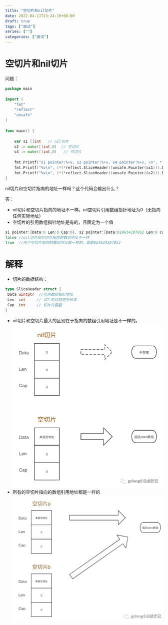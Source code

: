 ```yaml
---
title: "空切片和nil切片"
date: 2022-04-11T23:24:19+08:00
draft: true
tags: ["面试"]
series: [""]
categories: ["面试"]
---
```



# 空切片和nil切片

问题：
```go 
package main

import (
	"fmt"
	"reflect"
	"unsafe"
)

func main() {

	var s1 []int   // nil切片
	s2 := make([]int,0)  // 空切片
	s4 := make([]int,0)   // 空切片
	
	fmt.Printf("s1 pointer:%+v, s2 pointer:%+v, s4 pointer:%+v, \n", *(*reflect.SliceHeader)(unsafe.Pointer(&s1)),*(*reflect.SliceHeader)(unsafe.Pointer(&s2)),*(*reflect.SliceHeader)(unsafe.Pointer(&s4)))
	fmt.Printf("%v\n", (*(*reflect.SliceHeader)(unsafe.Pointer(&s1))).Data==(*(*reflect.SliceHeader)(unsafe.Pointer(&s2))).Data)
	fmt.Printf("%v\n", (*(*reflect.SliceHeader)(unsafe.Pointer(&s2))).Data==(*(*reflect.SliceHeader)(unsafe.Pointer(&s4))).Data)
}

```
nil切片和空切片指向的地址一样吗？这个代码会输出什么？

答：
- nil切片和空切片指向的地址不一样。nil空切片引用数组指针地址为0（无指向任何实际地址）
- 空切片的引用数组指针地址是有的，且固定为一个值

```go 
s1 pointer:{Data:0 Len:0 Cap:0}, s2 pointer:{Data:824634207952 Len:0 Cap:0}, s4 pointer:{Data:824634207952 Len:0 Cap:0}, 
false //nil切片和空切片指向的数组地址不一样
true  //两个空切片指向的数组地址是一样的，都是824634207952

```

# 解释

- 切片的数据结构：
```go 
type SliceHeader struct {
 Data uintptr  //引用数组指针地址
 Len  int     // 切片的目前使用长度
 Cap  int     // 切片的容量
}
```
- nil切片和空切片最大的区别在于指向的数组引用地址是不一样的。
![](https://raw.githubusercontent.com/yzj0911/my_logs/main/content/images/空切片.jpeg)
- 所有的空切片指向的数组引用地址都是一样的
![](https://raw.githubusercontent.com/yzj0911/my_logs/main/content/images/空切片2.png)